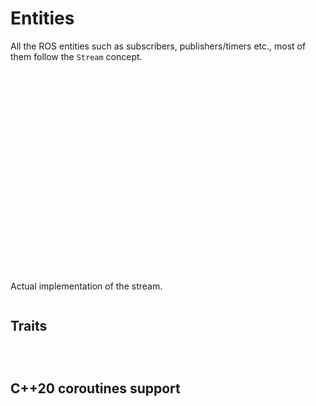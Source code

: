 # Entities 

All the ROS entities such as subscribers, publishers/timers etc., most of them follow the `Stream` concept.


```{doxygenstruct} icey::Result
```
```{doxygenstruct} icey::Nothing
```

```{doxygenstruct} icey::StreamTag
```
```{doxygenclass} icey::Stream
```

```{doxygenclass} icey::Promise
```

```{doxygentypedef} icey::Clock
```
```{doxygentypedef} icey::Time
```
```{doxygentypedef} icey::Duration
```

```{doxygenstruct} icey::ParameterStream
```

```{doxygenstruct} icey::ValueOrParameter
```

```{doxygenstruct} icey::Interval
```
```{doxygenstruct} icey::Set
```
```{doxygenstruct} icey::Validator
```

```{doxygenstruct} icey::SubscriptionStream
```
```{doxygenstruct} icey::TimerStream
```
```{doxygenstruct} icey::TimerImpl
```


```{doxygenstruct} icey::PublisherStream
```

```{doxygenstruct} icey::ServiceStream
```

```{doxygenstruct} icey::ServiceClient
```

```{doxygenstruct} icey::TransformSubscriptionStream
```

```{doxygenstruct} icey::TransformBuffer
```

```{doxygenstruct} icey::TransformPublisherStream
```

```{doxygenclass} icey::StreamImplDefault
```

```{doxygenstruct} icey::WithDefaults
```

Actual implementation of the stream.

```{doxygenclass} icey::impl::Stream
```

## Traits 
```{doxygentypedef} icey::ErrorOf
```
```{doxygentypedef} icey::ValueOf
```
```{doxygentypedef} icey::MessageOf
```

## C++20 coroutines support 

```{doxygenstruct} icey::PromiseInterfaceForCoroutines
```
